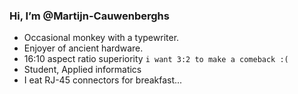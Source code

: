 ### Hi, I’m @Martijn-Cauwenberghs
- Occasional monkey with a typewriter.
- Enjoyer of ancient hardware.
- 16:10 aspect ratio superiority ```i want 3:2 to make a comeback :(```
- Student, Applied informatics
- I eat RJ-45 connectors for breakfast...
<!---
Martijn-Cauwenberghs/Martijn-Cauwenberghs is a ✨ special ✨ repository because its `README.md` (this file) appears on your GitHub profile.
You can click the Preview link to take a look at your changes.
--->
